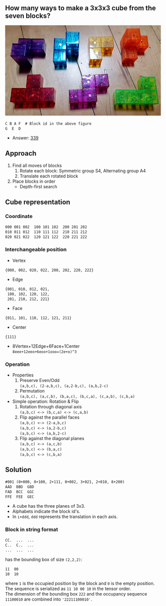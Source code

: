 ## How many ways to make a 3x3x3 cube from the seven blocks?

![Building blocks](202301011830.jpg)
```
C B A F  # Block id in the above figure
G  E  D
```

* Answer: [339](sol.txt) 

## Approach
1. Find all moves of blocks
    1. Rotate each block: Symmetric group S4, Alternating group A4
    2. Translate each rotated block
2. Place blocks in order
    * Depth-first search

## Cube representation
### Coordinate
```
000 001 002  100 101 102  200 201 202
010 011 012  110 111 112  210 211 212
020 021 022  120 121 122  220 221 222
```

### Interchangeable position
* Vertex
```
{000, 002, 020, 022, 200, 202, 220, 222}
```
* Edge
```
{001, 010, 012, 021,
 100, 102, 120, 122,
 201, 210, 212, 221}
```
* Face
```
{011, 101, 110, 112, 121, 211}
```
* Center
```
{111}
```
* 8Vertex+12Edge+6Face+1Center  
`8eee+12eeo+6eoo+1ooo=(2e+o)^3`

### Operation
* Properties
    1. Preserve Even/Odd  
 `(a,b,c), (2-a,b,c), (a,2-b,c), (a,b,2-c)`
    2. Permutation  
 `(a,b,c), (a,c,b), (b,a,c), (b,c,a), (c,a,b), (c,b,a)`
* Simple operation: Rotation & Flip
    1. Rotation through diagonal axis  
`(a,b,c) <-> (b,c,a) <-> (c,a,b)`
    2. Flip against the parallel faces  
`(a,b,c) <-> (2-a,b,c)`  
`(a,b,c) <-> (a,2-b,c)`  
`(a,b,c) <-> (a,b,2-c)`
    3. Flip against the diagonal planes  
`(a,b,c) <-> (a,c,b)`  
`(a,b,c) <-> (b,a,c)`  
`(a,b,c) <-> (c,b,a)`  

## Solution
```
#001 (0+000, 0+100, 2+111, 0+002, 3+021, 2+010, 8+200)
AAD  BBD  GBD
FAD  BCC  GGC
FFE  FEE  GEC
```
* A cube has the three planes of 3x3.
* Alphabets indicate the block id's.
* In `i+ddd`, `ddd` represents the translation in each axis.

### Block in string format
```
CC.  ...  ...
C..  C..  ...
...  ...  ...
```
has the bounding box of size `(2,2,2)`:  
```
11  00
10  10
```
where `1` is the occupied position by the block and `0` is the empty position. 
The sequence is serialized as `11 10 00 10` in the tensor order.  
The dimension of the bounding box `222` and the occupancy sequence `11100010` are combined into 
`'22211100010'`.
